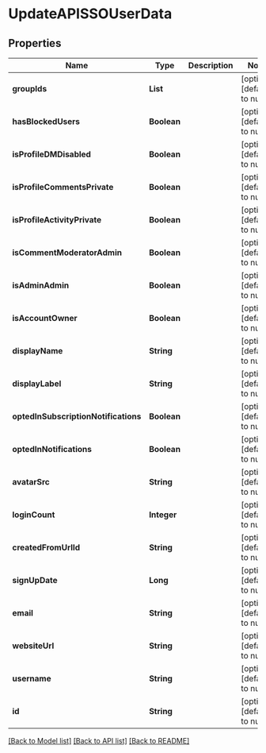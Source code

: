 # UpdateAPISSOUserData
## Properties

| Name | Type | Description | Notes |
|------------ | ------------- | ------------- | -------------|
| **groupIds** | **List** |  | [optional] [default to null] |
| **hasBlockedUsers** | **Boolean** |  | [optional] [default to null] |
| **isProfileDMDisabled** | **Boolean** |  | [optional] [default to null] |
| **isProfileCommentsPrivate** | **Boolean** |  | [optional] [default to null] |
| **isProfileActivityPrivate** | **Boolean** |  | [optional] [default to null] |
| **isCommentModeratorAdmin** | **Boolean** |  | [optional] [default to null] |
| **isAdminAdmin** | **Boolean** |  | [optional] [default to null] |
| **isAccountOwner** | **Boolean** |  | [optional] [default to null] |
| **displayName** | **String** |  | [optional] [default to null] |
| **displayLabel** | **String** |  | [optional] [default to null] |
| **optedInSubscriptionNotifications** | **Boolean** |  | [optional] [default to null] |
| **optedInNotifications** | **Boolean** |  | [optional] [default to null] |
| **avatarSrc** | **String** |  | [optional] [default to null] |
| **loginCount** | **Integer** |  | [optional] [default to null] |
| **createdFromUrlId** | **String** |  | [optional] [default to null] |
| **signUpDate** | **Long** |  | [optional] [default to null] |
| **email** | **String** |  | [optional] [default to null] |
| **websiteUrl** | **String** |  | [optional] [default to null] |
| **username** | **String** |  | [optional] [default to null] |
| **id** | **String** |  | [optional] [default to null] |

[[Back to Model list]](../README.md#documentation-for-models) [[Back to API list]](../README.md#documentation-for-api-endpoints) [[Back to README]](../README.md)

